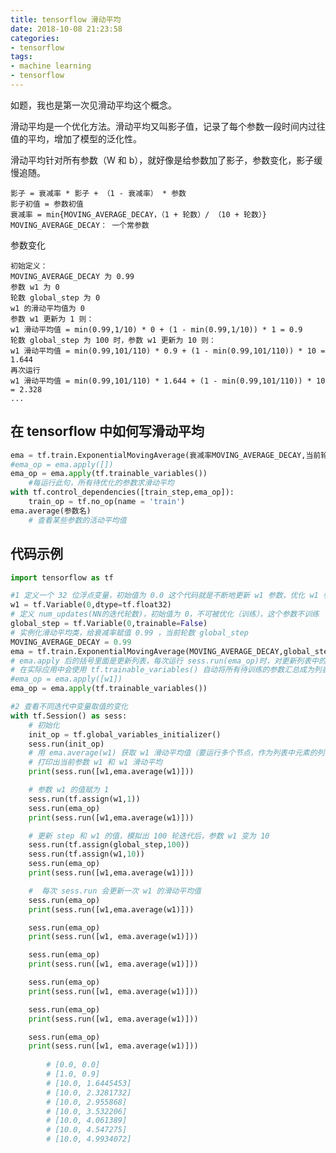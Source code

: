 ```yaml
---
title: tensorflow 滑动平均
date: 2018-10-08 21:23:58
categories:
- tensorflow
tags:
- machine learning
- tensorflow
---
```

如题，我也是第一次见滑动平均这个概念。

<!-- more -->

滑动平均是一个优化方法。滑动平均又叫影子值，记录了每个参数一段时间内过往值的平均，增加了模型的泛化性。

滑动平均针对所有参数（W 和 b），就好像是给参数加了影子，参数变化，影子缓慢追随。

	影子 = 衰减率 * 影子 + （1 - 衰减率） * 参数
	影子初值 = 参数初值
	衰减率 = min{MOVING_AVERAGE_DECAY，（1 + 轮数）/ （10 + 轮数）}
	MOVING_AVERAGE_DECAY： 一个常参数
	
参数变化

	初始定义：
	MOVING_AVERAGE_DECAY 为 0.99
	参数 w1 为 0
	轮数 global_step 为 0
	w1 的滑动平均值为 0
	参数 w1 更新为 1 则：
	w1 滑动平均值 = min(0.99,1/10) * 0 + (1 - min(0.99,1/10)) * 1 = 0.9
	轮数 global_step 为 100 时，参数 w1 更新为 10 则：
	w1 滑动平均值 = min(0.99,101/110) * 0.9 + (1 - min(0.99,101/110)) * 10 = 1.644
	再次运行
	w1 滑动平均值 = min(0.99,101/110) * 1.644 + (1 - min(0.99,101/110)) * 10 = 2.328
	...
	
## 在 tensorflow 中如何写滑动平均

```python
ema = tf.train.ExponentialMovingAverage(衰减率MOVING_AVERAGE_DECAY,当前轮数gloal_step)
#ema_op = ema.apply([])
ema_op = ema.apply(tf.trainable_variables())
	#每运行此句，所有待优化的参数求滑动平均
with tf.control_dependencies([train_step,ema_op]):
	train_op = tf.no_op(name = 'train')
ema.average(参数名)
	# 查看某些参数的活动平均值
```

## 代码示例

```python
import tensorflow as tf

#1 定义一个 32 位浮点变量，初始值为 0.0 这个代码就是不断地更新 w1 参数，优化 w1 参数，滑动平均做了个 w1 的影子
w1 = tf.Variable(0,dtype=tf.float32)
# 定义 num_updates(NN的迭代轮数)，初始值为 0，不可被优化（训练），这个参数不训练
global_step = tf.Variable(0,trainable=False)
# 实例化滑动平均类，给衰减率赋值 0.99 ，当前轮数 global_step
MOVING_AVERAGE_DECAY = 0.99
ema = tf.train.ExponentialMovingAverage(MOVING_AVERAGE_DECAY,global_step)
# ema.apply 后的括号里面是更新列表，每次运行 sess.run(ema_op)时，对更新列表中的元素求滑动平均值
# 在实际应用中会使用 tf.trainable_variables() 自动将所有待训练的参数汇总成为列表
#ema_op = ema.apply([w1])
ema_op = ema.apply(tf.trainable_variables())

#2 查看不同迭代中变量取值的变化
with tf.Session() as sess:
	# 初始化
	init_op = tf.global_variables_initializer()
	sess.run(init_op)
	# 用 ema.average(w1) 获取 w1 滑动平均值（要运行多个节点，作为列表中元素的列出，写在 sess.run 中）
	# 打印出当前参数 w1 和 w1 滑动平均
	print(sess.run([w1,ema.average(w1)]))

	# 参数 w1 的值赋为 1
	sess.run(tf.assign(w1,1))
	sess.run(ema_op)
	print(sess.run([w1,ema.average(w1)]))

	# 更新 step 和 w1 的值，模拟出 100 轮迭代后，参数 w1 变为 10
	sess.run(tf.assign(global_step,100))
	sess.run(tf.assign(w1,10))
	sess.run(ema_op)
	print(sess.run([w1,ema.average(w1)]))

	#  每次 sess.run 会更新一次 w1 的滑动平均值
	sess.run(ema_op)
	print(sess.run([w1,ema.average(w1)]))

	sess.run(ema_op)
	print(sess.run([w1, ema.average(w1)]))

	sess.run(ema_op)
	print(sess.run([w1, ema.average(w1)]))

	sess.run(ema_op)
	print(sess.run([w1, ema.average(w1)]))

	sess.run(ema_op)
	print(sess.run([w1, ema.average(w1)]))

	sess.run(ema_op)
	print(sess.run([w1, ema.average(w1)]))
		
		# [0.0, 0.0]
		# [1.0, 0.9]
		# [10.0, 1.6445453]
		# [10.0, 2.3281732]
		# [10.0, 2.955868]
		# [10.0, 3.532206]
		# [10.0, 4.061389]
		# [10.0, 4.547275]
		# [10.0, 4.9934072]
```
